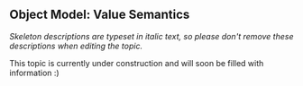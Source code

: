 ## Object Model: Value Semantics

_Skeleton descriptions are typeset in italic text,_
_so please don't remove these descriptions when editing the topic._

This topic is currently under construction and will soon be filled with information :)
